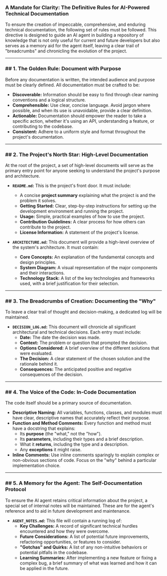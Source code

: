 ### A Mandate for Clarity: The Definitive Rules for AI-Powered Technical Documentation

To ensure the creation of impeccable, comprehensive, and enduring technical documentation, the following set of rules must be followed. This directive is designed to guide an AI agent in building a repository of knowledge that is not only useful for current and future developers but also serves as a memory aid for the agent itself, leaving a clear trail of "breadcrumbs" and chronicling the evolution of the project.

---

### ## 1. The Golden Rule: Document with Purpose

Before any documentation is written, the intended audience and purpose must be clearly defined. All documentation must be crafted to be:

* **Discoverable:** Information should be easy to find through clear naming conventions and a logical structure.
* **Comprehensible:** Use clear, concise language. Avoid jargon where possible, and when its use is unavoidable, provide a clear definition.
* **Actionable:** Documentation should empower the reader to take a specific action, whether it's using an API, understanding a feature, or contributing to the codebase.
* **Consistent:** Adhere to a uniform style and format throughout the project's documentation.

---

### ## 2. The Project's North Star: High-Level Documentation

At the root of the project, a set of high-level documents will serve as the primary entry point for anyone seeking to understand the project's purpose and architecture.

* **`README.md`:** This is the project's front door. It must include:
    * A concise **project summary** explaining what the project is and the problem it solves.
    * **Getting Started:** Clear, step-by-step instructions for setting up the development environment and running the project.
    * **Usage:** Simple, practical examples of how to use the project.
    * **Contribution Guidelines:** A clear process for how others can contribute to the project.
    * **License Information:** A statement of the project's license.

* **`ARCHITECTURE.md`:** This document will provide a high-level overview of the system's architecture. It must contain:
    * **Core Concepts:** An explanation of the fundamental concepts and design principles.
    * **System Diagram:** A visual representation of the major components and their interactions.
    * **Technology Stack:** A list of the key technologies and frameworks used, with a brief justification for their selection.

---

### ## 3. The Breadcrumbs of Creation: Documenting the "Why"

To leave a clear trail of thought and decision-making, a dedicated log will be maintained.

* **`DECISION_LOG.md`:** This document will chronicle all significant architectural and technical decisions. Each entry must include:
    * **Date:** The date the decision was made.
    * **Context:** The problem or question that prompted the decision.
    * **Options Considered:** A brief overview of the different solutions that were evaluated.
    * **The Decision:** A clear statement of the chosen solution and the rationale behind it.
    * **Consequences:** The anticipated positive and negative consequences of the decision.

---

### ## 4. The Voice of the Code: In-Code Documentation

The code itself should be a primary source of documentation.

* **Descriptive Naming:** All variables, functions, classes, and modules must have clear, descriptive names that accurately reflect their purpose.
* **Function and Method Comments:** Every function and method must have a docstring that explains:
    * Its **purpose** (the "what," not the "how").
    * Its **parameters**, including their types and a brief description.
    * What it **returns**, including the type and a description.
    * Any **exceptions** it might raise.
* **Inline Comments:** Use inline comments sparingly to explain complex or non-obvious sections of code. Focus on the "why" behind a particular implementation choice.

---

### ## 5. A Memory for the Agent: The Self-Documentation Protocol

To ensure the AI agent retains critical information about the project, a special set of internal notes will be maintained. These are for the agent's reference and to aid in future development and maintenance.

* **`AGENT_NOTES.md`:** This file will contain a running log of:
    * **Key Challenges:** A record of significant technical hurdles encountered and how they were overcome.
    * **Future Considerations:** A list of potential future improvements, refactoring opportunities, or features to consider.
    * **"Gotchas" and Quirks:** A list of any non-intuitive behaviors or potential pitfalls in the codebase.
    * **Learning Summaries:** After implementing a new feature or fixing a complex bug, a brief summary of what was learned and how it can be applied in the future.